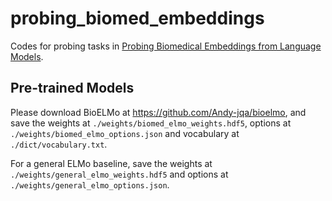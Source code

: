 # probing_biomed_embeddings

Codes for probing tasks in [Probing Biomedical Embeddings from Language Models](https://arxiv.org/abs/1904.02181).

## Pre-trained Models
Please download BioELMo at https://github.com/Andy-jqa/bioelmo, and save the weights at ```./weights/biomed_elmo_weights.hdf5```, options at ```./weights/biomed_elmo_options.json``` and vocabulary at ```./dict/vocabulary.txt```.

For a general ELMo baseline, save the weights at ```./weights/general_elmo_weights.hdf5``` and options at ```./weights/general_elmo_options.json```.
